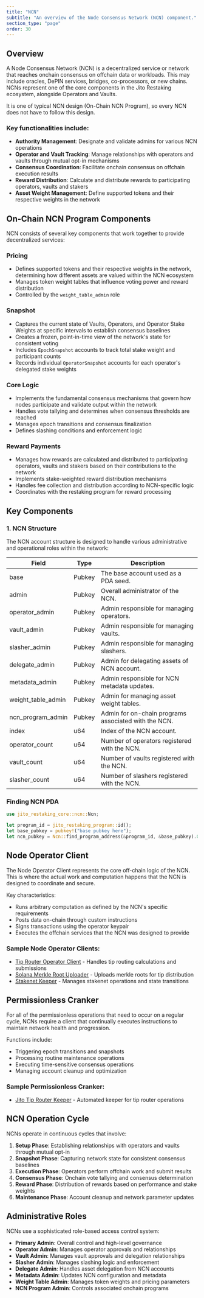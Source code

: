 ```yaml
---
title: "NCN"
subtitle: "An overview of the Node Consensus Network (NCN) component."
section_type: "page"
order: 30
---
```


## Overview

A Node Consensus Network (NCN) is a decentralized service or network that reaches onchain consensus on offchain data or workloads. This may include oracles, DePIN services, bridges, co-processors, or new chains. NCNs represent one of the core components in the Jito Restaking ecosystem, alongside Operators and Vaults.

It is one of typical NCN design (On-Chain NCN Program), so every NCN does not have to follow this design.

### Key functionalities include:

- **Authority Management**: Designate and validate admins for various NCN operations
- **Operator and Vault Tracking**: Manage relationships with operators and vaults through mutual opt-in mechanisms
- **Consensus Coordination**: Facilitate onchain consensus on offchain execution results
- **Reward Distribution**: Calculate and distribute rewards to participating operators, vaults and stakers
- **Asset Weight Management**: Define supported tokens and their respective weights in the network

## On-Chain NCN Program Components

NCN consists of several key components that work together to provide decentralized services:

### Pricing
- Defines supported tokens and their respective weights in the network, determining how different assets are valued within the NCN ecosystem
- Manages token weight tables that influence voting power and reward distribution
- Controlled by the `weight_table_admin` role

### Snapshot
- Captures the current state of Vaults, Operators, and Operator Stake Weights at specific intervals to establish consensus baselines
- Creates a frozen, point-in-time view of the network's state for consistent voting
- Includes `EpochSnapshot` accounts to track total stake weight and participant counts
- Records individual `OperatorSnapshot` accounts for each operator's delegated stake weights

### Core Logic
- Implements the fundamental consensus mechanisms that govern how nodes participate and validate output within the network
- Handles vote tallying and determines when consensus thresholds are reached
- Manages epoch transitions and consensus finalization
- Defines slashing conditions and enforcement logic

### Reward Payments
- Manages how rewards are calculated and distributed to participating operators, vaults and stakers based on their contributions to the network
- Implements stake-weighted reward distribution mechanisms
- Handles fee collection and distribution according to NCN-specific logic
- Coordinates with the restaking program for reward processing

## Key Components

### 1. NCN Structure

The NCN account structure is designed to handle various administrative and operational roles within the network:

| Field               | Type   | Description                                          |
| ------------------- | ------ | ---------------------------------------------------- |
| base                | Pubkey | The base account used as a PDA seed.                 |
| admin               | Pubkey | Overall administrator of the NCN.                    |
| operator_admin      | Pubkey | Admin responsible for managing operators.            |
| vault_admin         | Pubkey | Admin responsible for managing vaults.               |
| slasher_admin       | Pubkey | Admin responsible for managing slashers.             |
| delegate_admin      | Pubkey | Admin for delegating assets of NCN account.          |
| metadata_admin      | Pubkey | Admin responsible for NCN metadata updates.          |
| weight_table_admin  | Pubkey | Admin for managing asset weight tables.              |
| ncn_program_admin   | Pubkey | Admin for on-chain programs associated with the NCN. |
| index               | u64    | Index of the NCN account.                            |
| operator_count      | u64    | Number of operators registered with the NCN.         |
| vault_count         | u64    | Number of vaults registered with the NCN.            |
| slasher_count       | u64    | Number of slashers registered with the NCN.          |

### Finding NCN PDA

```rust
use jito_restaking_core::ncn::Ncn;

let program_id = jito_restaking_program::id();
let base_pubkey = pubkey!("base pubkey here");
let ncn_pubkey = Ncn::find_program_address(&program_id, &base_pubkey).0;
```

## Node Operator Client

The Node Operator Client represents the core off-chain logic of the NCN. This is where the actual work and computation happens that the NCN is designed to coordinate and secure.

Key characteristics:
- Runs arbitrary computation as defined by the NCN's specific requirements
- Posts data on-chain through custom instructions
- Signs transactions using the operator keypair
- Executes the offchain services that the NCN was designed to provide

### Sample Node Operator Clients:

- [Tip Router Operator Client](https://github.com/jito-foundation/jito-tip-router/blob/master/tip-router-operator-cli/Cargo.toml) - Handles tip routing calculations and submissions
- [Solana Merkle Root Uploader](https://github.com/jito-foundation/jito-solana/blob/master/tip-distributor/src/bin/merkle-root-uploader.rs) - Uploads merkle roots for tip distribution
- [Stakenet Keeper](https://github.com/jito-foundation/stakenet/blob/master/keepers/stakenet-keeper/src/main.rs) - Manages stakenet operations and state transitions

## Permissionless Cranker

For all of the permissionless operations that need to occur on a regular cycle, NCNs require a client that continually executes instructions to maintain network health and progression.

Functions include:
- Triggering epoch transitions and snapshots
- Processing routine maintenance operations
- Executing time-sensitive consensus operations
- Managing account cleanup and optimization

### Sample Permissionless Cranker:

- [Jito Tip Router Keeper](https://github.com/jito-foundation/jito-tip-router/blob/master/cli/src/keeper/mod.rs) - Automated keeper for tip router operations

## NCN Operation Cycle

NCNs operate in continuous cycles that involve:

1. **Setup Phase**: Establishing relationships with operators and vaults through mutual opt-in
2. **Snapshot Phase**: Capturing network state for consistent consensus baselines
3. **Execution Phase**: Operators perform offchain work and submit results
4. **Consensus Phase**: Onchain vote tallying and consensus determination
5. **Reward Phase**: Distribution of rewards based on performance and stake weights
6. **Maintenance Phase**: Account cleanup and network parameter updates

## Administrative Roles

NCNs use a sophisticated role-based access control system:

- **Primary Admin**: Overall control and high-level governance
- **Operator Admin**: Manages operator approvals and relationships
- **Vault Admin**: Manages vault approvals and delegation relationships
- **Slasher Admin**: Manages slashing logic and enforcement
- **Delegate Admin**: Handles asset delegation from NCN accounts
- **Metadata Admin**: Updates NCN configuration and metadata
- **Weight Table Admin**: Manages token weights and pricing parameters
- **NCN Program Admin**: Controls associated onchain programs
